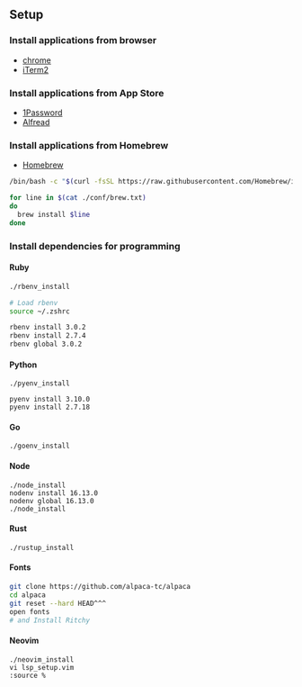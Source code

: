 ## Setup

### Install applications from browser

- [chrome](https://www.google.com/intl/ja_jp/chrome/)
- [iTerm2](https://iterm2.com)

### Install applications from App Store

- [1Password](https://apps.apple.com/jp/app/1password-7-password-manager/id1333542190?mt=12)
- [Alfread](https://apps.apple.com/jp/app/alfred/id405843582?mt=12)

### Install applications from Homebrew

- [Homebrew](https://brew.sh/)

```sh
/bin/bash -c "$(curl -fsSL https://raw.githubusercontent.com/Homebrew/install/HEAD/install.sh)"

for line in $(cat ./conf/brew.txt)
do 
  brew install $line
done
```

### Install dependencies for programming

#### Ruby

```sh
./rbenv_install

# Load rbenv
source ~/.zshrc

rbenv install 3.0.2
rbenv install 2.7.4
rbenv global 3.0.2
```

#### Python

```
./pyenv_install

pyenv install 3.10.0
pyenv install 2.7.18
```

#### Go

```
./goenv_install
```

#### Node

```
./node_install
nodenv install 16.13.0
nodenv global 16.13.0
./node_install
```

#### Rust

```
./rustup_install
```

#### Fonts

```sh
git clone https://github.com/alpaca-tc/alpaca
cd alpaca
git reset --hard HEAD^^^
open fonts
# and Install Ritchy
```

#### Neovim

```
./neovim_install
vi lsp_setup.vim
:source %
```
